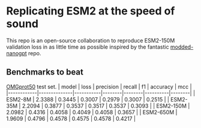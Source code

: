 # Replicating ESM2 at the speed of sound
This repo is an open-source collaboration to reproduce ESM2-150M validation loss in as little time as possible inspired by the fantastic [modded-nanogpt](https://github.com/KellerJordan/modded-nanogpt) repo. 

## Benchmarks to beat
[OMGprot50](https://huggingface.co/datasets/Synthyra/omg_prot50) test set.
| model      | loss         | precision | recall |  f1    | accuracy |  mcc   |
|------------|--------------|-----------|--------|--------|----------|--------|
| ESM2-8M    | 2.3388       | 0.3445    | 0.3007 | 0.2979 | 0.3007   | 0.2515 |
| ESM2-35M   | 2.2094       | 0.3877    | 0.3537 | 0.3517 | 0.3537   | 0.3093 |
| ESM2-150M  | 2.0982       | 0.4316    | 0.4058 | 0.4049 | 0.4058   | 0.3657 |
| ESM2-650M  | 1.9609       | 0.4796    | 0.4578 | 0.4575 | 0.4578   | 0.4217 |
